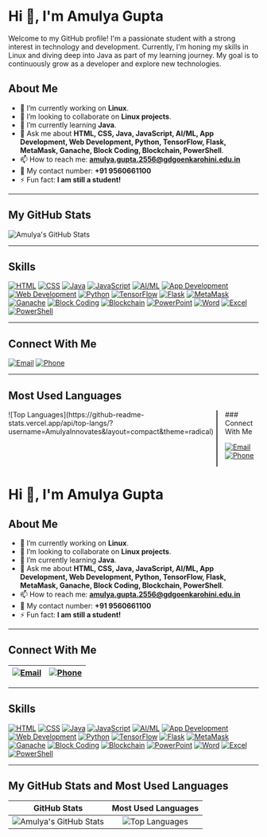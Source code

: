 # Hi 👋, I'm **Amulya Gupta**

Welcome to my GitHub profile! I'm a passionate student with a strong interest in technology and development. Currently, I'm honing my skills in Linux and diving deep into Java as part of my learning journey. My goal is to continuously grow as a developer and explore new technologies.

## About Me
- 🔭 I’m currently working on **Linux**.
- 🤝 I’m looking to collaborate on **Linux projects**.
- 🌱 I’m currently learning **Java**.
- 💬 Ask me about **HTML, CSS, Java, JavaScript, AI/ML, App Development, Web Development, Python, TensorFlow, Flask, MetaMask, Ganache, Block Coding, Blockchain, PowerShell**.
- 📫 How to reach me: **amulya.gupta.2556@gdgoenkarohini.edu.in**
- 📱 My contact number: **+91 9560661100**
- ⚡ Fun fact: **I am still a student!**

---

## My GitHub Stats
![Amulya's GitHub Stats](https://github-readme-stats.vercel.app/api?username=AmulyaInnovates&show_icons=true&theme=radical)

---

## Skills
[![HTML](https://img.shields.io/badge/-HTML-orange?style=flat-square&logo=html5&logoColor=white)](https://developer.mozilla.org/en-US/docs/Web/HTML)
[![CSS](https://img.shields.io/badge/-CSS-blue?style=flat-square&logo=css3&logoColor=white)](https://developer.mozilla.org/en-US/docs/Web/CSS)
[![Java](https://img.shields.io/badge/-Java-red?style=flat-square&logo=java&logoColor=white)](https://www.oracle.com/java/)
[![JavaScript](https://img.shields.io/badge/-JavaScript-yellow?style=flat-square&logo=javascript&logoColor=white)](https://developer.mozilla.org/en-US/docs/Web/JavaScript)
[![AI/ML](https://img.shields.io/badge/-AI/ML-green?style=flat-square&logo=python&logoColor=white)](https://www.ibm.com/artificial-intelligence)
[![App Development](https://img.shields.io/badge/-App%20Development-purple?style=flat-square&logo=android&logoColor=white)](https://developer.android.com/)
[![Web Development](https://img.shields.io/badge/-Web%20Development-lightblue?style=flat-square&logo=javascript&logoColor=white)](https://developer.mozilla.org/en-US/docs/Web/JavaScript)
[![Python](https://img.shields.io/badge/-Python-blue?style=flat-square&logo=python&logoColor=white)](https://www.python.org/)
[![TensorFlow](https://img.shields.io/badge/-TensorFlow-orange?style=flat-square&logo=tensorflow&logoColor=white)](https://www.tensorflow.org/)
[![Flask](https://img.shields.io/badge/-Flask-darkblue?style=flat-square&logo=flask&logoColor=white)](https://flask.palletsprojects.com/)
[![MetaMask](https://img.shields.io/badge/-MetaMask-orange?style=flat-square&logo=metamask&logoColor=white)](https://metamask.io/)
[![Ganache](https://img.shields.io/badge/-Ganache-blue?style=flat-square&logo=ethereum&logoColor=white)](https://www.trufflesuite.com/ganache)
[![Block Coding](https://img.shields.io/badge/-Block%20Coding-blueviolet?style=flat-square&logo=react&logoColor=white)](https://www.scratch.mit.edu/)
[![Blockchain](https://img.shields.io/badge/-Blockchain-darkcyan?style=flat-square&logo=ethereum&logoColor=white)](https://www.blockchain.com/)
[![PowerPoint](https://img.shields.io/badge/-PowerPoint-red?style=flat-square&logo=microsoft-powerpoint&logoColor=white)](https://www.microsoft.com/en-us/microsoft-365/powerpoint)
[![Word](https://img.shields.io/badge/-Word-blue?style=flat-square&logo=microsoft-word&logoColor=white)](https://www.microsoft.com/en-us/microsoft-365/word)
[![Excel](https://img.shields.io/badge/-Excel-green?style=flat-square&logo=microsoft-excel&logoColor=white)](https://www.microsoft.com/en-us/microsoft-365/excel)
[![PowerShell](https://img.shields.io/badge/-PowerShell-blue?style=flat-square&logo=powershell&logoColor=white)](https://docs.microsoft.com/en-us/powershell/)

---

## Connect With Me
[![Email](https://img.shields.io/badge/Email-D14836?style=flat-square&logo=gmail&logoColor=white)](mailto:amulya.gupta.2556@gdgoenkarohini.edu.in)
[![Phone](https://img.shields.io/badge/Phone-4E8BE8?style=flat-square&logo=mobile&logoColor=white)](tel:+919560661100)

---

## Most Used Languages

<div style="display: flex; justify-content: space-between;">

<div>
![Top Languages](https://github-readme-stats.vercel.app/api/top-langs/?username=AmulyaInnovates&layout=compact&theme=radical)
</div>

<div style="border-left: 2px solid #333; padding-left: 15px;">
### Connect With Me

[![Email](https://img.shields.io/badge/Email-D14836?style=flat-square&logo=gmail&logoColor=white)](mailto:amulya.gupta.2556@gdgoenkarohini.edu.in)
[![Phone](https://img.shields.io/badge/Phone-4E8BE8?style=flat-square&logo=mobile&logoColor=white)](tel:+919560661100)
</div>

</div>

# Hi 👋, I'm **Amulya Gupta**

## About Me
- 🔭 I’m currently working on **Linux**.
- 🤝 I’m looking to collaborate on **Linux projects**.
- 🌱 I’m currently learning **Java**.
- 💬 Ask me about **HTML, CSS, Java, JavaScript, AI/ML, App Development, Web Development, Python, TensorFlow, Flask, MetaMask, Ganache, Block Coding, Blockchain, PowerShell**.
- 📫 How to reach me: **amulya.gupta.2556@gdgoenkarohini.edu.in**
- 📱 My contact number: **+91 9560661100**
- ⚡ Fun fact: **I am still a student!**

---

## Connect With Me

| [![Email](https://img.shields.io/badge/Email-D14836?style=flat-square&logo=gmail&logoColor=white)](mailto:amulya.gupta.2556@gdgoenkarohini.edu.in) | [![Phone](https://img.shields.io/badge/Phone-4E8BE8?style=flat-square&logo=mobile&logoColor=white)](tel:+919560661100) |
|:------------------------------------------------------------------------------------------------------------------------------------:|:--------------------------------------------------------------------------------------------------------------------------------:|

---

## Skills
[![HTML](https://img.shields.io/badge/-HTML-orange?style=flat-square&logo=html5&logoColor=white)](https://developer.mozilla.org/en-US/docs/Web/HTML)
[![CSS](https://img.shields.io/badge/-CSS-blue?style=flat-square&logo=css3&logoColor=white)](https://developer.mozilla.org/en-US/docs/Web/CSS)
[![Java](https://img.shields.io/badge/-Java-red?style=flat-square&logo=java&logoColor=white)](https://www.oracle.com/java/)
[![JavaScript](https://img.shields.io/badge/-JavaScript-yellow?style=flat-square&logo=javascript&logoColor=white)](https://developer.mozilla.org/en-US/docs/Web/JavaScript)
[![AI/ML](https://img.shields.io/badge/-AI/ML-green?style=flat-square&logo=python&logoColor=white)](https://www.ibm.com/artificial-intelligence)
[![App Development](https://img.shields.io/badge/-App%20Development-purple?style=flat-square&logo=android&logoColor=white)](https://developer.android.com/)
[![Web Development](https://img.shields.io/badge/-Web%20Development-lightblue?style=flat-square&logo=javascript&logoColor=white)](https://developer.mozilla.org/en-US/docs/Web/JavaScript)
[![Python](https://img.shields.io/badge/-Python-blue?style=flat-square&logo=python&logoColor=white)](https://www.python.org/)
[![TensorFlow](https://img.shields.io/badge/-TensorFlow-orange?style=flat-square&logo=tensorflow&logoColor=white)](https://www.tensorflow.org/)
[![Flask](https://img.shields.io/badge/-Flask-darkblue?style=flat-square&logo=flask&logoColor=white)](https://flask.palletsprojects.com/)
[![MetaMask](https://img.shields.io/badge/-MetaMask-orange?style=flat-square&logo=metamask&logoColor=white)](https://metamask.io/)
[![Ganache](https://img.shields.io/badge/-Ganache-blue?style=flat-square&logo=ethereum&logoColor=white)](https://www.trufflesuite.com/ganache)
[![Block Coding](https://img.shields.io/badge/-Block%20Coding-blueviolet?style=flat-square&logo=react&logoColor=white)](https://www.scratch.mit.edu/)
[![Blockchain](https://img.shields.io/badge/-Blockchain-darkcyan?style=flat-square&logo=ethereum&logoColor=white)](https://www.blockchain.com/)
[![PowerPoint](https://img.shields.io/badge/-PowerPoint-red?style=flat-square&logo=microsoft-powerpoint&logoColor=white)](https://www.microsoft.com/en-us/microsoft-365/powerpoint)
[![Word](https://img.shields.io/badge/-Word-blue?style=flat-square&logo=microsoft-word&logoColor=white)](https://www.microsoft.com/en-us/microsoft-365/word)
[![Excel](https://img.shields.io/badge/-Excel-green?style=flat-square&logo=microsoft-excel&logoColor=white)](https://www.microsoft.com/en-us/microsoft-365/excel)
[![PowerShell](https://img.shields.io/badge/-PowerShell-blue?style=flat-square&logo=powershell&logoColor=white)](https://docs.microsoft.com/en-us/powershell/)

---

## My GitHub Stats and Most Used Languages

| **GitHub Stats**                                                                                                                   | **Most Used Languages**                                                                                                            |
|:----------------------------------------------------------------------------------------------------------------------------------:|:---------------------------------------------------------------------------------------------------------------------------------:|
| ![Amulya's GitHub Stats](https://github-readme-stats.vercel.app/api?username=AmulyaInnovates&show_icons=true&theme=radical)        | ![Top Languages](https://github-readme-stats.vercel.app/api/top-langs/?username=AmulyaInnovates&layout=compact&theme=radical)  |
